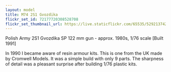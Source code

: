 ```yaml
---
layout: model
title: M74 2S1 Gvozdika
flickr_set_id: 72177720308528708
flickr_set_thumbnail_url: https://live.staticflickr.com/65535/52921374250_09d7b911cb_m.jpg
---
```


Polish Army 2S1 Gvozdika SP 122 mm gun - approx. 1980s, 1/76 scale
[Built 1991]

In 1990 I became aware of resin armour kits. This is one from the UK made by Cromwell Models. It was a simple build with only 9 parts. The sharpness of detail was a pleasant surprise after building 1/76 plastic kits.  


